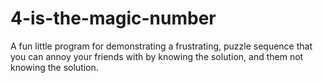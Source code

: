 # 4-is-the-magic-number
A fun little program for demonstrating a frustrating, puzzle sequence that you can annoy your friends with by knowing the solution, and them not knowing the solution.

